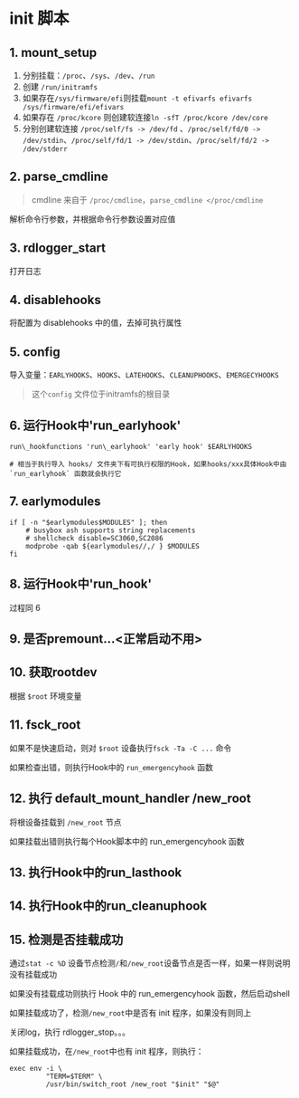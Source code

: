 # init 脚本

## 1. mount\_setup

1. 分别挂载：`/proc`、`/sys`、`/dev`、`/run`
2. 创建 `/run/initramfs`
3. 如果存在`/sys/firmware/efi`则挂载`mount -t efivarfs efivarfs /sys/firmware/efi/efivars`
4. 如果存在 `/proc/kcore` 则创建软连接`ln -sfT /proc/kcore /dev/core`
5. 分别创建软连接 `/proc/self/fs -> /dev/fd` 、`/proc/self/fd/0 -> /dev/stdin`、`/proc/self/fd/1 -> /dev/stdin`、`/proc/self/fd/2 -> /dev/stderr`

## 2. parse\_cmdline

> cmdline 来自于 `/proc/cmdline`，`parse_cmdline </proc/cmdline`

解析命令行参数，并根据命令行参数设置对应值

## 3. rdlogger\_start

打开日志

## 4. disablehooks

将配置为 disablehooks 中的值，去掉可执行属性

## 5. config

导入变量：`EARLYHOOKS`、`HOOKS`、`LATEHOOKS`、`CLEANUPHOOKS`、`EMERGECYHOOKS` 

> 这个`config` 文件位于initramfs的根目录

## 6. 运行Hook中'run\_earlyhook'

```shell
run\_hookfunctions 'run\_earlyhook' 'early hook' $EARLYHOOKS

# 相当于执行导入 hooks/ 文件夹下有可执行权限的Hook，如果hooks/xxx具体Hook中由 `run_earlyhook` 函数就会执行它
```

## 7. earlymodules

```shell
if [ -n "$earlymodules$MODULES" ]; then
    # busybox ash supports string replacements
    # shellcheck disable=SC3060,SC2086
    modprobe -qab ${earlymodules//,/ } $MODULES
fi
```

## 8. 运行Hook中'run\_hook'

过程同 6 

## 9. 是否premount...<正常启动不用>

## 10. 获取rootdev

根据 `$root` 环境变量

## 11. fsck\_root

如果不是快速启动，则对 `$root` 设备执行`fsck -Ta -C ...` 命令

如果检查出错，则执行Hook中的 `run_emergencyhook` 函数

## 12. 执行 default\_mount\_handler /new\_root

将根设备挂载到 `/new_root` 节点

如果挂载出错则执行每个Hook脚本中的 run\_emergencyhook 函数

## 13. 执行Hook中的run\_lasthook

## 14. 执行Hook中的run\_cleanuphook

## 15. 检测是否挂载成功

通过`stat -c %D` 设备节点检测`/`和`/new_root`设备节点是否一样，如果一样则说明没有挂载成功

如果没有挂载成功则执行 Hook 中的 run\_emergencyhook 函数，然后启动shell

如果挂载成功了，检测`/new_root`中是否有 init 程序，如果没有则同上

关闭log，执行 rdlogger\_stop。。。

如果挂载成功，在`/new_root`中也有 init 程序，则执行：
```shell
exec env -i \
         "TERM=$TERM" \
         /usr/bin/switch_root /new_root "$init" "$@"
```
